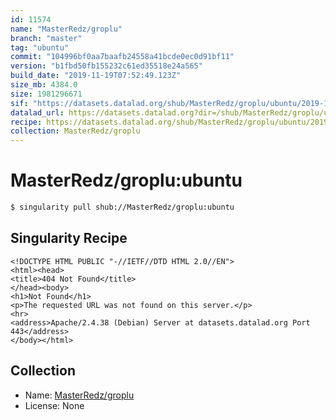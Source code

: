 ```yaml
---
id: 11574
name: "MasterRedz/groplu"
branch: "master"
tag: "ubuntu"
commit: "104996bf0aa7baafb24558a41bcde0ec0d91bf11"
version: "b1fbd50fb155232c61ed35518e24a565"
build_date: "2019-11-19T07:52:49.123Z"
size_mb: 4384.0
size: 1981296671
sif: "https://datasets.datalad.org/shub/MasterRedz/groplu/ubuntu/2019-11-19-104996bf-b1fbd50f/b1fbd50fb155232c61ed35518e24a565.sif"
datalad_url: https://datasets.datalad.org?dir=/shub/MasterRedz/groplu/ubuntu/2019-11-19-104996bf-b1fbd50f/
recipe: https://datasets.datalad.org/shub/MasterRedz/groplu/ubuntu/2019-11-19-104996bf-b1fbd50f/Singularity
collection: MasterRedz/groplu
---
```


# MasterRedz/groplu:ubuntu

```bash
$ singularity pull shub://MasterRedz/groplu:ubuntu
```

## Singularity Recipe

```singularity
<!DOCTYPE HTML PUBLIC "-//IETF//DTD HTML 2.0//EN">
<html><head>
<title>404 Not Found</title>
</head><body>
<h1>Not Found</h1>
<p>The requested URL was not found on this server.</p>
<hr>
<address>Apache/2.4.38 (Debian) Server at datasets.datalad.org Port 443</address>
</body></html>
```

## Collection

 - Name: [MasterRedz/groplu](https://github.com/MasterRedz/groplu)
 - License: None

